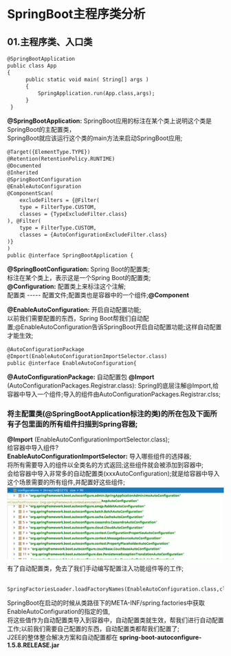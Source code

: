 SpringBoot主程序类分析
====
## 01.主程序类、入口类
> 
    @SpringBootApplication  
    public class App  
    {  
          public static void main( String[] args )  
          {  
              SpringApplication.run(App.class,args);  
          }  
     }      
>  
**@SpringBootApplication:**  SpringBoot应用的标注在某个类上说明这个类是SpringBoot的主配置类，  
SpringBoot就应该运行这个类的main方法来启动SpringBoot应用;  

> 
    @Target({ElementType.TYPE})
    @Retention(RetentionPolicy.RUNTIME)
    @Documented
    @Inherited
    @SpringBootConfiguration
    @EnableAutoConfiguration
    @ComponentScan(
        excludeFilters = {@Filter(
        type = FilterType.CUSTOM,
        classes = {TypeExcludeFilter.class}
    ), @Filter(
        type = FilterType.CUSTOM,
        classes = {AutoConfigurationExcludeFilter.class}
    )}
    )
    public @interface SpringBootApplication {
   
>  
**@SpringBootConfiguration:** Spring Boot的配置类;  
      标注在某个类上，表示这是一个Spring Boot的配置类;  
      **@Configuration:**  配置类上来标注这个注解;  
        配置类 ----- 配置文件;配置类也是容器中的一个组件;**@Component**  

**@EnableAutoConfiguration:** 开启自动配置功能;  
       以前我们需要配置的东西，Spring Boot帮我们自动配置;@EnableAutoConfiguration告诉SpringBoot开启自动配置功能;这样自动配置才能生效;  
> 
    @AutoConfigurationPackage
    @Import(EnableAutoConfigurationImportSelector.class)
    public @interface EnableAutoConfiguration{
   
>    
   **@AutoConfigurationPackage:** 自动配置包
        **@Import** (AutoConfigurationPackages.Registrar.class): 
        Spring的底层注解@Import,给容器中导入一个组件;导入的组件由AutoConfigurationPackages.Registrar.clss;   
   ### **将主配置类(@SpringBootApplication标注的类)的所在包及下面所有子包里面的所有组件扫描到Spring容器;**  
   **@Import** (EnableAutoConfigurationImportSelector.class);  
        给容器中导入组件?  
        **EnableAutoConfigurationImportSelector:**  导入哪些组件的选择器;  
        将所有需要导入的组件以全类名的方式返回;这些组件就会被添加到容器中;  
        会给容器中导入非常多的自动配置类(xxxAutoConfiguration);就是给容器中导入这个场景需要的所有组件,并配置好这些组件;  
        ![SpringBoot注解解析](./images/02.SpringBoot注解解析01.png)  
         有了自动配置类，免去了我们手动编写配置注入功能组件等的工作;  
  >
        SpringFactoriesLoader.loadFactoryNames(EnableAutoConfiguration.class,classLoader);  
  >
SpringBoot在启动的时候从类路径下的META-INF/spring.factories中获取EnableAutoConfiguration的指定的值,  
将这些值作为自动配置类导入到容器中，自动配置类就生效，帮我们进行自动配置工作;以前我们需要自己配置的东西，自动配置类都帮我们配置了;  
J2EE的整体整合解决方案和自动配置都在 **spring-boot-autoconfigure-1.5.8.RELEASE.jar**        